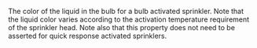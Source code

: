 The color of the liquid in the bulb for a bulb activated sprinkler. Note that the liquid color varies according to the activation temperature requirement of the sprinkler head. Note also that this property does not need to be asserted for quick response activated sprinklers.